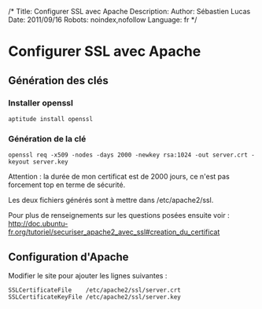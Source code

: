 /*
Title: Configurer SSL avec Apache
Description: 
Author: Sébastien Lucas
Date: 2011/09/16
Robots: noindex,nofollow
Language: fr
*/
# Configurer SSL avec Apache

## Génération des clés
### Installer openssl

```
aptitude install openssl
```
### Génération de la clé

```
openssl req -x509 -nodes -days 2000 -newkey rsa:1024 -out server.crt -keyout server.key
```
Attention : la durée de mon certificat est de 2000 jours, ce n'est pas forcement top en terme de sécurité.

Les deux fichiers générés sont à mettre dans /etc/apache2/ssl.

Pour plus de renseignements sur les questions posées ensuite voir : http://doc.ubuntu-fr.org/tutoriel/securiser_apache2_avec_ssl#creation_du_certificat
## Configuration d'Apache

Modifier le site pour ajouter les lignes suivantes :
```
SSLCertificateFile    /etc/apache2/ssl/server.crt
SSLCertificateKeyFile /etc/apache2/ssl/server.key
```





